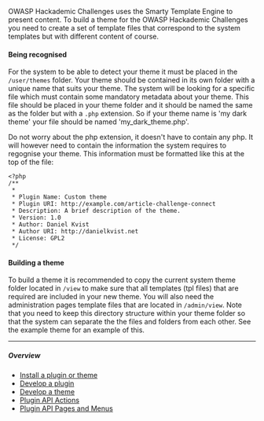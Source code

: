 OWASP Hackademic Challenges uses the Smarty Template Engine to present content. To build a theme for the OWASP Hackademic Challenges you need to create a set of template files that correspond to the system templates but with different content of course.

#### Being recognised

For the system to be able to detect your theme it must be placed in the `/user/themes` folder. Your theme should be contained in its own folder with a unique name that suits your theme. The system will be looking for a specific file which must contain some mandatory metadata about your theme. This file should be placed in your theme folder and it should be named the same as the folder but with a `.php` extension. So if your theme name is 'my dark theme' your file should be named 'my_dark_theme.php'.

Do not worry about the php extension, it doesn't have to contain any php. It will however need to contain the information the system requires to regognise your theme. This information must be formatted like this at the top of the file:


    <?php
    /**
     *
     * Plugin Name: Custom theme
     * Plugin URI: http://example.com/article-challenge-connect
     * Description: A brief description of the theme.
     * Version: 1.0
     * Author: Daniel Kvist
     * Author URI: http://danielkvist.net
     * License: GPL2
     */

#### Building a theme

To build a theme it is recommended to copy the current system theme folder located in `/view` to make sure that all templates (tpl files) that are required are included in your new theme. You will also need the administration pages template files that are located in `/admin/view`. Note that you need to keep this directory structure within your theme folder so that the system can separate the the files and folders from each other. See the example theme for an example of this.

***

##### Overview

* [Install a plugin or theme](./Plugin-API-Install)
* [Develop a plugin](./Plugin-API-Plugin)
* [Develop a theme](./Plugin-API-Theme)
* [Plugin API Actions](./Plugin-API-Actions)
* [Plugin API Pages and Menus](./Plugin-API-Pages-and-Menus)
